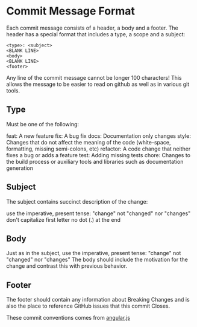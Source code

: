 # Commit Message Format

Each commit message consists of a header, a body and a footer. The header has a special format that includes a type, a scope and a subject:

    <type>: <subject>
    <BLANK LINE>
    <body>
    <BLANK LINE>
    <footer>

Any line of the commit message cannot be longer 100 characters! This allows the message to be easier to read on github as well as in various git tools.

## Type

Must be one of the following:

feat: A new feature
fix: A bug fix
docs: Documentation only changes
style: Changes that do not affect the meaning of the code (white-space, formatting, missing semi-colons, etc)
refactor: A code change that neither fixes a bug or adds a feature
test: Adding missing tests
chore: Changes to the build process or auxiliary tools and libraries such as documentation generation

## Subject

The subject contains succinct description of the change:

use the imperative, present tense: "change" not "changed" nor "changes"
don't capitalize first letter
no dot (.) at the end

## Body

Just as in the subject, use the imperative, present tense: "change" not "changed" nor "changes" The body should include the motivation for the change and contrast this with previous behavior.

## Footer

The footer should contain any information about Breaking Changes and is also the place to reference GitHub issues that this commit Closes.

These commit conventions comes from [angular.js](https://github.com/angular/angular.js/blob/master/CONTRIBUTING.md#commit-message-format)
